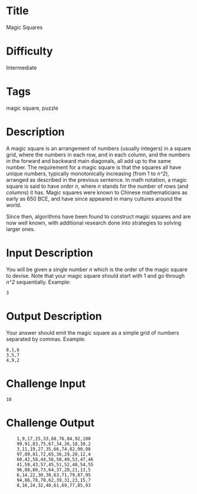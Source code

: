 # Title

Magic Squares

# Difficulty

Intermediate

# Tags

magic square, puzzle

# Description

A  magic square is an arrangement of numbers (usually integers) in a square grid, where the numbers in each row, and in each column, and the numbers in the forward and backward main diagonals, all add up to the same number. The requirement for a magic square is that the squares all have unique numbers, typically monotonically increasing (from 1 to *n^2*), arranged as described in the previous sentence. In math notation, a magic square is said to have *order n*, where  *n* stands for the number of rows (and columns) it has. Magic squares were known to Chinese mathematicians as early as 650 BCE, and have since appeared in many cultures around the world. 

Since then, algorithms have been found to construct magic squares and are now well known, with additional research done into strategies to solving larger ones. 

# Input Description

You will be given a single number *n* which is the order of the magic square to devise. Note that your magic square should start with 1 and go through *n^2* sequentially. Example:

    3

# Output Description

Your answer should emit the magic square as a simple grid of numbers separated by commas. Example:

    8,1,6
    3,5,7
    4,9,2

# Challenge Input

    10

# Challenge Output

        1,9,17,25,33,68,76,84,92,100
        99,91,83,75,67,34,26,18,10,2
        3,11,19,27,35,66,74,82,90,98
        97,89,81,72,65,36,29,20,12,4
        60,42,58,44,56,50,49,53,47,46
        41,59,43,57,45,51,52,48,54,55
        96,88,80,73,64,37,28,21,13,5
        6,14,22,30,38,63,71,79,87,95
        94,86,78,70,62,39,31,23,15,7
        8,16,24,32,40,61,69,77,85,93


